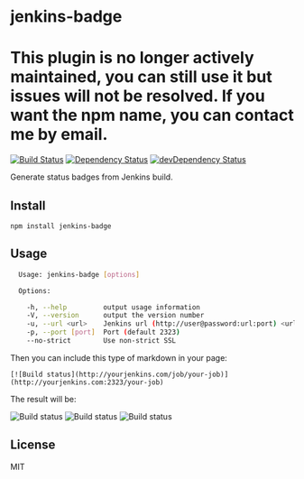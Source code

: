 # jenkins-badge

# This plugin is no longer actively maintained, you can still use it but issues will not be resolved. If you want the npm name, you can contact me by email.

[![Build Status](https://travis-ci.org/neoziro/jenkins-badge.svg?branch=master)](https://travis-ci.org/neoziro/jenkins-badge)
[![Dependency Status](https://david-dm.org/neoziro/jenkins-badge.svg?theme=shields.io)](https://david-dm.org/neoziro/jenkins-badge)
[![devDependency Status](https://david-dm.org/neoziro/jenkins-badge/dev-status.svg?theme=shields.io)](https://david-dm.org/neoziro/jenkins-badge#info=devDependencies)

Generate status badges from Jenkins build.

## Install

```
npm install jenkins-badge
```

## Usage

```sh
  Usage: jenkins-badge [options]

  Options:

    -h, --help         output usage information
    -V, --version      output the version number
    -u, --url <url>    Jenkins url (http://user@password:url:port) <url>
    -p, --port [port]  Port (default 2323)
    --no-strict        Use non-strict SSL
```

Then you can include this type of markdown in your page:

```
[![Build status](http://yourjenkins.com/job/your-job)](http://yourjenkins.com:2323/your-job)
```

The result will be:

![Build status](http://img.shields.io/badge/job-passing-brightgreen.svg)
![Build status](http://img.shields.io/badge/job-failing-red.svg)
![Build status](http://img.shields.io/badge/job-unknown-lightgrey.svg)

## License

MIT
